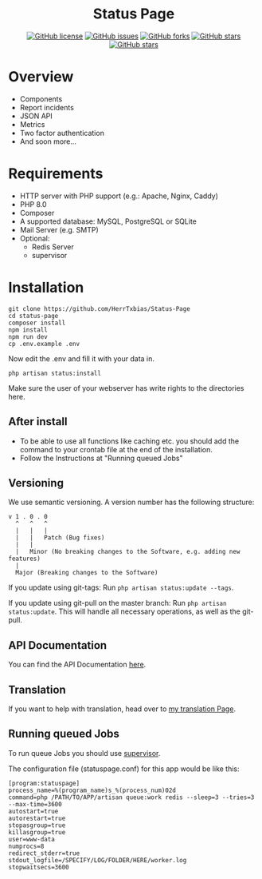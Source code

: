 <h1 align="center">
    Status Page
</h1>

<p align="center">
    <a href="https://github.com/HerrTxbias/Status-Page"><img alt="GitHub license" src="https://img.shields.io/github/license/HerrTxbias/Status-Page"></a>
    <a href="https://github.com/HerrTxbias/Status-Page/issues"><img alt="GitHub issues" src="https://img.shields.io/github/issues/HerrTxbias/Status-Page"></a>
    <a href="https://github.com/HerrTxbias/Status-Page/network"><img alt="GitHub forks" src="https://img.shields.io/github/forks/HerrTxbias/Status-Page"></a>
    <a href="https://github.com/HerrTxbias/Status-Page/stargazers"><img alt="GitHub stars" src="https://img.shields.io/github/stars/HerrTxbias/Status-Page"></a>
    <a href="https://github.com/HerrTxbias/Status-Page/releases"><img alt="GitHub stars" src="https://img.shields.io/github/release/HerrTxbias/Status-Page"></a>
</p>

# Overview
- Components
- Report incidents
- JSON API
- Metrics
- Two factor authentication
- And soon more...

# Requirements
- HTTP server with PHP support (e.g.: Apache, Nginx, Caddy)
- PHP 8.0
- Composer
- A supported database: MySQL, PostgreSQL or SQLite
- Mail Server (e.g. SMTP)
- Optional:
    - Redis Server
    - supervisor

# Installation
``` shell
git clone https://github.com/HerrTxbias/Status-Page
cd status-page
composer install
npm install
npm run dev
cp .env.example .env
```
Now edit the .env and fill it with your data in.
```
php artisan status:install
```
Make sure the user of your webserver has write rights to the directories here.

## After install
- To be able to use all functions like caching etc. you should add the command to your crontab file at the end of the installation.
- Follow the Instructions at "Running queued Jobs"

## Versioning
We use semantic versioning. A version number has the following structure:
````
v 1 . 0 . 0
  ^   ^   ^
  |   |   |
  |   |   Patch (Bug fixes)
  |   |
  |   Minor (No breaking changes to the Software, e.g. adding new features)
  |
  Major (Breaking changes to the Software)
````
If you update using git-tags: Run ``php artisan status:update --tags``.

If you update using git-pull on the master branch: Run ``php artisan status:update``.
This will handle all necessary operations, as well as the git-pull.

## API Documentation
You can find the API Documentation [here](https://herrtxbias-status.readme.io/reference).

## Translation
If you want to help with translation, head over to [my translation Page](https://translate.herrtxbias.net/projects/status-page/).

## Running queued Jobs
To run queue Jobs you should use [supervisor](https://laravel.com/docs/8.x/queues#supervisor-configuration).

The configuration file (statuspage.conf) for this app would be like this:
```
[program:statuspage]
process_name=%(program_name)s_%(process_num)02d
command=php /PATH/TO/APP/artisan queue:work redis --sleep=3 --tries=3 --max-time=3600
autostart=true
autorestart=true
stopasgroup=true
killasgroup=true
user=www-data
numprocs=8
redirect_stderr=true
stdout_logfile=/SPECIFY/LOG/FOLDER/HERE/worker.log
stopwaitsecs=3600
```
